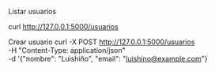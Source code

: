

Listar usuarios

curl http://127.0.0.1:5000/usuarios


Crear usuario
curl -X POST http://127.0.0.1:5000/usuarios \
  -H "Content-Type: application/json" \
  -d '{"nombre": "Luishiño", "email": "luishino@example.com"}



